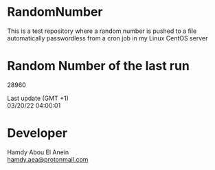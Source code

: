 # RandomNumber    
This is a test repository where a random number is pushed to a file automatically passwordless from a cron job in my Linux CentOS server    
# Random Number of the last run   
28960
      
Last update (GMT +1)    
03/20/22 04:00:01
# Developer    
Hamdy Abou El Anein   
hamdy.aea@protonmail.com
